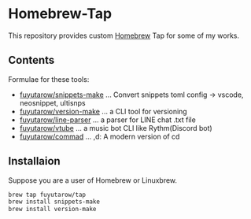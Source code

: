 # Homebrew-Tap

This repository provides custom [Homebrew](https://brew.sh/) Tap for some of my works.

## Contents

Formulae for these tools:

- [fuyutarow/snippets-make](https://github.com/fuyutarow/snippets-make) ... Convert snippets toml config -> vscode, neosnippet, ultisnps
- [fuyutarow/version-make](https://github.com/fuyutarow/version-make) ... a CLI tool for versioning
- [fuyutarow/line-parser](https://github.com/fuyutarow/line-parsre) ... a parser for LINE chat .txt file
- [fuyutarow/vtube](https://github.com/fuyutarow/vtube) ... a music bot CLI like Rythm(Discord bot)
- [fuyutarow/commad](https://github.com/fuytuarwo/commad) ... ,d: A modern version of cd


## Installaion
Suppose you are a user of Homebrew or Linuxbrew.

```sh
brew tap fuyutarow/tap
brew install snippets-make
brew install version-make
```
